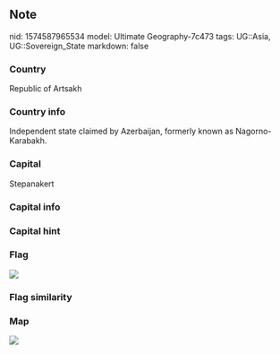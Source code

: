 ## Note
nid: 1574587965534
model: Ultimate Geography-7c473
tags: UG::Asia, UG::Sovereign_State
markdown: false

### Country
Republic of Artsakh

### Country info
Independent state claimed by Azerbaijan, formerly known as Nagorno-Karabakh.

### Capital
Stepanakert

### Capital info


### Capital hint


### Flag
<img src="ug-flag-republic_of_artsakh.svg">

### Flag similarity


### Map
<img src="ug-map-republic_of_artsakh.png">

